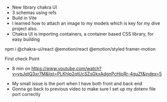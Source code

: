 - New library chakra UI
- 3 schemas using refs 
- Build in Vite
- I learned how to attach an image to my models which is key for my dive project also.
- Chakra UI is importing containers, a container based CSS library, for easy building 


npm i @chakra-ui/react @emotion/react @emotion/styled framer-motion

First check Point
* 8 min on https://www.youtube.com/watch?v=ypJqtQ3xr7M&list=PLKhlp2qtUcSZsGkxAdgnPcHioRr-4guZf&index=5
- My small issue is the port when I have both front and back end
- Gonna go back to previous video  to make sure I set up my dotenv file port correctly
